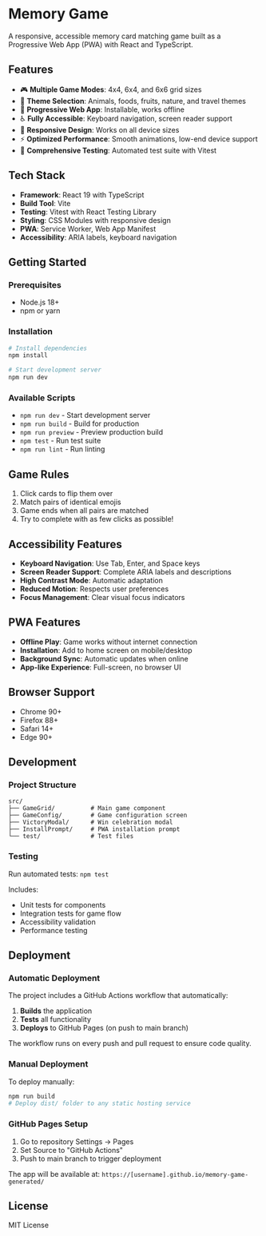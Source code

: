 # Memory Game

A responsive, accessible memory card matching game built as a Progressive Web App (PWA) with React and TypeScript.

## Features

- 🎮 **Multiple Game Modes**: 4x4, 6x4, and 6x6 grid sizes
- 🎨 **Theme Selection**: Animals, foods, fruits, nature, and travel themes
- 📱 **Progressive Web App**: Installable, works offline
- ♿ **Fully Accessible**: Keyboard navigation, screen reader support
- 🎯 **Responsive Design**: Works on all device sizes
- ⚡ **Optimized Performance**: Smooth animations, low-end device support
- 🧪 **Comprehensive Testing**: Automated test suite with Vitest

## Tech Stack

- **Framework**: React 19 with TypeScript
- **Build Tool**: Vite
- **Testing**: Vitest with React Testing Library
- **Styling**: CSS Modules with responsive design
- **PWA**: Service Worker, Web App Manifest
- **Accessibility**: ARIA labels, keyboard navigation

## Getting Started

### Prerequisites

- Node.js 18+ 
- npm or yarn

### Installation

```bash
# Install dependencies
npm install

# Start development server
npm run dev
```

### Available Scripts

- `npm run dev` - Start development server
- `npm run build` - Build for production
- `npm run preview` - Preview production build
- `npm test` - Run test suite
- `npm run lint` - Run linting

## Game Rules

1. Click cards to flip them over
2. Match pairs of identical emojis
3. Game ends when all pairs are matched
4. Try to complete with as few clicks as possible!

## Accessibility Features

- **Keyboard Navigation**: Use Tab, Enter, and Space keys
- **Screen Reader Support**: Complete ARIA labels and descriptions
- **High Contrast Mode**: Automatic adaptation
- **Reduced Motion**: Respects user preferences
- **Focus Management**: Clear visual focus indicators

## PWA Features

- **Offline Play**: Game works without internet connection
- **Installation**: Add to home screen on mobile/desktop
- **Background Sync**: Automatic updates when online
- **App-like Experience**: Full-screen, no browser UI

## Browser Support

- Chrome 90+
- Firefox 88+
- Safari 14+
- Edge 90+

## Development

### Project Structure

```
src/
├── GameGrid/          # Main game component
├── GameConfig/        # Game configuration screen
├── VictoryModal/      # Win celebration modal
├── InstallPrompt/     # PWA installation prompt
└── test/              # Test files
```

### Testing

Run automated tests: `npm test`

Includes:
- Unit tests for components
- Integration tests for game flow
- Accessibility validation
- Performance testing

## Deployment

### Automatic Deployment

The project includes a GitHub Actions workflow that automatically:

1. **Builds** the application
2. **Tests** all functionality
3. **Deploys** to GitHub Pages (on push to main branch)

The workflow runs on every push and pull request to ensure code quality.

### Manual Deployment

To deploy manually:

```bash
npm run build
# Deploy dist/ folder to any static hosting service
```

### GitHub Pages Setup

1. Go to repository Settings → Pages
2. Set Source to "GitHub Actions"
3. Push to main branch to trigger deployment

The app will be available at: `https://[username].github.io/memory-game-generated/`

## License

MIT License
